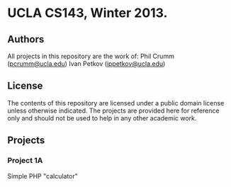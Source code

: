 # UCLA CS143, Winter 2013.
## Authors
All projects in this repository are the work of:
Phil Crumm (pcrumm@ucla.edu)
Ivan Petkov (ippetkov@ucla.edu)

## License
The contents of this repository are licensed under a public domain license unless otherwise indicated. The projects are provided here for reference only and should not be used to help in any other academic work.

## Projects
### Project 1A
Simple PHP "calculator"